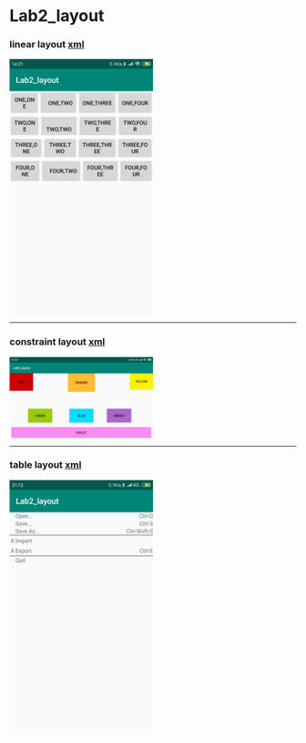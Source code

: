 # Lab2_layout

### linear layout [xml](https://github.com/FreedomHappy/AndroidDevelop/blob/master/Lab2_layout/app/src/main/res/layout/linearlayout.xml)
<img src="https://github.com/FreedomHappy/AndroidDevelop/blob/master/Lab2_layout/images/linearlayout.png" width = "50%" height = "50%" div align=center />

---
### constraint layout [xml](https://github.com/FreedomHappy/AndroidDevelop/blob/master/Lab2_layout/app/src/main/res/layout/constraintlayout.xml)
<img src="https://github.com/FreedomHappy/AndroidDevelop/blob/master/Lab2_layout/images/constraintlayout.png" width = "50%" height = "50%" div align=center />

---

### table layout [xml](https://github.com/FreedomHappy/AndroidDevelop/blob/master/Lab2_layout/app/src/main/res/layout/tablelayout.xml)
<img src="https://github.com/FreedomHappy/AndroidDevelop/blob/master/Lab2_layout/images/tablelayout.png" width = "50%" height = "50%" div align=center />
